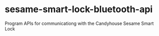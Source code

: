 # sesame-smart-lock-bluetooth-api
Program APIs for communicationg with the Candyhouse Sesame Smart Lock
